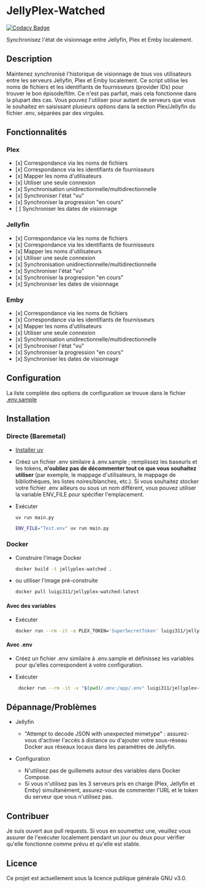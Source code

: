 # JellyPlex-Watched

[![Codacy Badge](https://app.codacy.com/project/badge/Grade/26b47c5db63942f28f02f207f692dc85)](https://www.codacy.com/gh/luigi311/JellyPlex-Watched/dashboard?utm_source=github.com&utm_medium=referral&utm_content=luigi311/JellyPlex-Watched&utm_campaign=Badge_Grade)

Synchronisez l'état de visionnage entre Jellyfin, Plex et Emby localement.

## Description

Maintenez synchronisé l'historique de visionnage de tous vos utilisateurs entre les serveurs Jellyfin, Plex et Emby localement. Ce script utilise les noms de fichiers et les identifiants de fournisseurs (provider IDs) pour trouver le bon épisode/film. Ce n'est pas parfait, mais cela fonctionne dans la plupart des cas. Vous pouvez l'utiliser pour autant de serveurs que vous le souhaitez en saisissant plusieurs options dans la section Plex/Jellyfin du fichier .env, séparées par des virgules.

## Fonctionnalités

### Plex

- \[x] Correspondance via les noms de fichiers
- \[x] Correspondance via les identifiants de fournisseurs
- \[x] Mapper les noms d'utilisateurs
- \[x] Utiliser une seule connexion
- \[x] Synchronisation unidirectionnelle/multidirectionnelle
- \[x] Synchroniser l'état "vu"
- \[x] Synchroniser la progression "en cours"
- \[ ] Synchroniser les dates de visionnage

### Jellyfin

- \[x] Correspondance via les noms de fichiers
- \[x] Correspondance via les identifiants de fournisseurs
- \[x] Mapper les noms d'utilisateurs
- \[x] Utiliser une seule connexion
- \[x] Synchronisation unidirectionnelle/multidirectionnelle
- \[x] Synchroniser l'état "vu"
- \[x] Synchroniser la progression "en cours"
- \[x] Synchroniser les dates de visionnage

### Emby

- \[x] Correspondance via les noms de fichiers
- \[x] Correspondance via les identifiants de fournisseurs
- \[x] Mapper les noms d'utilisateurs
- \[x] Utiliser une seule connexion
- \[x] Synchronisation unidirectionnelle/multidirectionnelle
- \[x] Synchroniser l'état "vu"
- \[x] Synchroniser la progression "en cours"
- \[x] Synchroniser les dates de visionnage

## Configuration

La liste complète des options de configuration se trouve dans le fichier [.env.sample](.env.sample)

## Installation

### Directe (Baremetal)

- [Installer uv](https://docs.astral.sh/uv/getting-started/installation/)

- Créez un fichier .env similaire à .env.sample ; remplissez les baseurls et les tokens, **n'oubliez pas de décommenter tout ce que vous souhaitez utiliser** (par exemple, le mappage d'utilisateurs, le mappage de bibliothèques, les listes noires/blanches, etc.). Si vous souhaitez stocker votre fichier .env ailleurs ou sous un nom différent, vous pouvez utiliser la variable ENV_FILE pour spécifier l'emplacement.

- Exécuter

  ```bash
  uv run main.py
  ```

  ```bash
  ENV_FILE="Test.env" uv run main.py
  ```

### Docker

- Construire l'image Docker

  ```bash
  docker build -t jellyplex-watched .
  ```

- ou utiliser l'image pré-construite

  ```bash
  docker pull luigi311/jellyplex-watched:latest
  ```

#### Avec des variables

- Exécuter

  ```bash
  docker run --rm -it -e PLEX_TOKEN='SuperSecretToken' luigi311/jellyplex-watched:latest
  ```

#### Avec .env

- Créez un fichier .env similaire à .env.sample et définissez les variables pour qu'elles correspondent à votre configuration.

- Exécuter

  ```bash
   docker run --rm -it -v "$(pwd)/.env:/app/.env" luigi311/jellyplex-watched:latest
  ```

## Dépannage/Problèmes

- Jellyfin

  - "Attempt to decode JSON with unexpected mimetype" : assurez-vous d'activer l'accès à distance ou d'ajouter votre sous-réseau Docker aux réseaux locaux dans les paramètres de Jellyfin.

- Configuration
  - N'utilisez pas de guillemets autour des variables dans Docker Compose.
  - Si vous n'utilisez pas les 3 serveurs pris en charge (Plex, Jellyfin et Emby) simultanément, assurez-vous de commenter l'URL et le token du serveur que vous n'utilisez pas.

## Contribuer

Je suis ouvert aux pull requests. Si vous en soumettez une, veuillez vous assurer de l'exécuter localement pendant un jour ou deux pour vérifier qu'elle fonctionne comme prévu et qu'elle est stable.

## Licence

Ce projet est actuellement sous la licence publique générale GNU v3.0.
